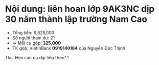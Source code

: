 # Nội dung: liên hoan lớp 9AK3NC dịp 30 năm thành lập trường Nam Cao
* Tổng tiền: 6,825,000
* Số người tham dự: 21
* $\Rightarrow$ Mỗi cụ góp: **325,000**
* TK góp: VietinBank **0919140184** của Nguyễn Đức Thịnh

Tks. Hẹn các cụ dịp tiếp theo^.^
